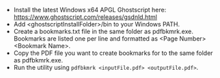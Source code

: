 - Install the latest Windows x64 APGL Ghostscript here: https://www.ghostscript.com/releases/gsdnld.html
- Add \<ghostscriptInstallFolder\>/bin to your Windows PATH.
- Create a bookmarks.txt file in the same folder as pdfbkmrk.exe. Bookmarks are listed one per line and formatted as \<Page Number\> \<Bookmark Name\>.
- Copy the PDF file you want to create bookmarks for to the same folder as pdfbkmrk.exe.
- Run the utility using `pdfbkmrk <inputFile.pdf> <outputFile.pdf>`.
